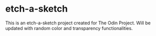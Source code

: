 # etch-a-sketch

This is an etch-a-sketch project created for The Odin Project. Will be updated with random color and transparency functionalities.